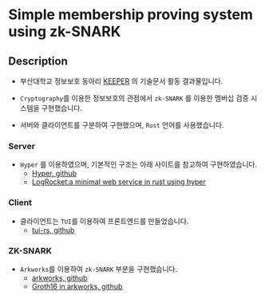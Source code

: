 # Simple membership proving system using zk-SNARK

## Description
- 부산대학교 정보보호 동아리 [KEEPER](https://keeper.or.kr/) 의 기술문서 활동 결과물입니다.

- `Cryptography`를 이용한 정보보호의 관점에서 `zk-SNARK` 를 이용한 멤버십 검증 시스템을 구현했습니다.

- 서버와 클라이언트를 구분하여 구현했으며, `Rust` 언어를 사용했습니다.

### Server
- `Hyper` 를 이용하였으며, 기본적인 구조는 아래 사이트를 참고하여 구현하였습니다.
  - [Hyper, github](https://hyper.rs)
  - [LogRocket:a minimal web service in rust using hyper](https://blog.logrocket.com/a-minimal-web-service-in-rust-using-hyper)

### Client
- 클라이언트는 `TUI`를 이용하여 프론트엔드를 만들었습니다. 
  - [tui-rs, github](https://github.com/fdehau/tui-rs)

### ZK-SNARK
- `Arkworks`를 이용하여 `zk-SNARK` 부분을 구현했습니다.
  - [arkworks, github](https://github.com/arkworks-rs)
  - [Groth16 in arkworks, github](https://github.com/arkworks-rs/groth16)
